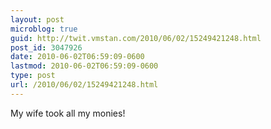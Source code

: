 ```yaml
---
layout: post
microblog: true
guid: http://twit.vmstan.com/2010/06/02/15249421248.html
post_id: 3047926
date: 2010-06-02T06:59:09-0600
lastmod: 2010-06-02T06:59:09-0600
type: post
url: /2010/06/02/15249421248.html
---
```

My wife took all my monies!
